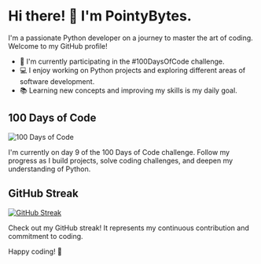 # Hi there! 👋 I'm PointyBytes.

I'm a passionate Python developer on a journey to master the art of coding. Welcome to my GitHub profile!

- 🌱 I'm currently participating in the #100DaysOfCode challenge.
- 💻 I enjoy working on Python projects and exploring different areas of software development.
- 📚 Learning new concepts and improving my skills is my daily goal.

## 100 Days of Code

![100 Days of Code](https://img.shields.io/badge/100%20Days%20of%20Code-Day%209-green)

I'm currently on day 9 of the 100 Days of Code challenge. Follow my progress as I build projects, solve coding challenges, and deepen my understanding of Python.

## GitHub Streak

[![GitHub Streak](https://streak-stats.demolab.com?user=PointyBytes&theme=great-gatsby&type=png)](https://git.io/streak-stats)

Check out my GitHub streak! It represents my continuous contribution and commitment to coding.


Happy coding! 🚀
